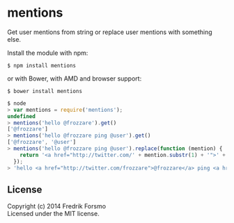 # mentions

Get user mentions from string or replace user mentions with something else.

Install the module with npm:

```
$ npm install mentions
```

or with Bower, with AMD and browser support:

```
$ bower install mentions
```

```javascript
$ node
> var mentions = require('mentions');
undefined
> mentions('hello @frozzare').get()
['@frozzare']
> mentions('hello @frozzare ping @user').get()
['@frozzare', '@user']
> mentions('hello @frozzare ping @user').replace(function (mention) {
    return '<a href="http://twitter.com/' + mention.substr(1) + '">' + mention + '</a>';
  });
> 'hello <a href="http://twitter.com/frozzare">@frozzare</a> ping <a href="http://twitter.com/user">@user</a>'
```

## License
Copyright (c) 2014 Fredrik Forsmo  
Licensed under the MIT license.
